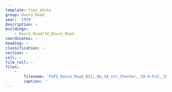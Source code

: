 ```yaml
---
template: fsps_photo
group: Douro_Road
year: '1978'
description: ~
buildings:
    - Douro_Road/34_Douro_Road
coordinates: ~
heading: ~
classification: ~
section: ~
cell: ~
film_roll: ~
files:
    -
        filename: 'FSPS_Douro_Road_011,_No_34_cnr_Chester,_19-4-FvI,_1978.png'
        caption: ''
---
```

